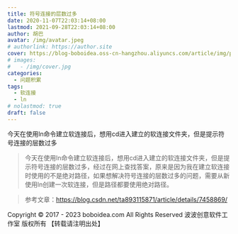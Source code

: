 ```yaml
---
title: 符号连接的层数过多
date: 2020-11-07T22:03:14+08:00
lastmod: 2021-09-28T22:03:14+08:00
author: 胡巴
avatar: /img/avatar.jpeg
# authorlink: https://author.site
cover: https://blog-boboidea.oss-cn-hangzhou.aliyuncs.com/article/img/posts/符号连接的层数过多.jpg
# images:
#   - /img/cover.jpg
categories:
  - 问题积累
tags:
  - 软连接
  - ln
# nolastmod: true
draft: false
---
```


今天在使用ln命令建立软连接后，想用cd进入建立的软连接文件夹，但是提示符号连接的层数过多

<!--more-->

> 今天在使用ln命令建立软连接后，想用cd进入建立的软连接文件夹，但是提示符号连接的层数过多，经过在网上查找答案，原来是因为我在建立软连接时使用的不是绝对路径，如果想解决符号连接的层数过多的问题，需要从新使用ln创建一次软连接，但是路径都要使用绝对路径。

> 参考文章：https://blog.csdn.net/ta893115871/article/details/7458869/

<!--declare-declare-->

Copyright &copy; 2017 - 2023 boboidea.com All Rights Reserved 波波创意软件工作室 版权所有 【转载请注明出处】
